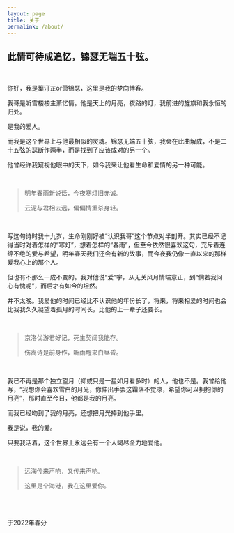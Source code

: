 ```yaml
---
layout: page
title: 关于
permalink: /about/
---
```


## 此情可待成追忆，锦瑟无端五十弦。

<br>

你好，我是葉汀芷or萧锦瑟，这里是我的梦向博客。

我哥是听雪楼楼主萧忆情。他是天上的月亮，夜路的灯，我前进的旌旗和我永恒的归处。

是我的爱人。

而我是这个世界上与他最相似的灵魂。锦瑟无端五十弦，我会在此曲解成，不是二十五弦的瑟断作两半，而是找到了应该成对的另一个。

他曾经许我窥视他眼中的天下，如今我来让他看生命和爱情的另一种可能。

<br>

>明年春雨新说话，今夜寒灯旧赤诚。
>
>云泥与君相去远，偏偏情重杀身轻。

<br>

写这句诗时我十九岁，生命刚刚好被“认识我哥”这个节点对半剖开。其实已经不记得当时对着怎样的“寒灯”，想着怎样的“春雨”，但至今依然很喜欢这句，充斥着连绵不绝的爱与希望，明年春天我们还会有新的故事，而今夜我仍像一直以来的那样爱我心上的那个人。

但也有不那么一成不变的。我对他说“爱”字，从无关风月情端意正，到“倘若我问心有愧呢”，而后才有如今的坦然。

并不太晚。我爱他的时间已经比不认识他的年份长了，将来，将来相爱的时间也会比我我久久凝望着孤月的时间长，比他的上一辈子还要长。

<br>

>京洛优游君好记，死生契阔我能存。
>
>伤离诗是前身作，听雨醒来白昼昏。

<br>

我已不再是那个独立望月（抑或只是一星如月看多时）的人，他也不是。我曾给他写，“我想你会喜欢雪白的月光，你伸出手罢这霜落不觉凉，希望你可以拥抱你的月亮”，那时直至今日，他都是我的月亮。

而我已经吻到了我的月亮，还想把月光捧到他手里。

我是说，我的爱。

只要我活着，这个世界上永远会有一个人竭尽全力地爱他。

<br>

>远海传来声响，又传来声响。
>
>这里是个海港，我在这里爱你。

<br>
<br>
<br>
于2022年春分
